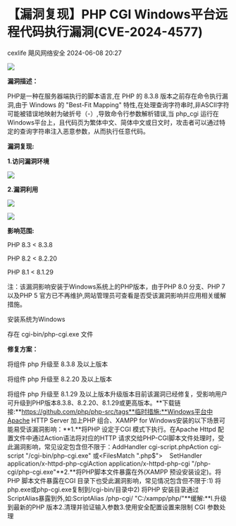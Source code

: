 #  【漏洞复现】PHP CGI Windows平台远程代码执行漏洞(CVE-2024-4577)   
cexlife  飓风网络安全   2024-06-08 20:27  
  
![](https://mmbiz.qpic.cn/mmbiz_png/ibhQpAia4xu01dkYniaCtMrM5E3PX6UjOw9lBWoB2z7DeXhf41fdqGmGSia4DTyBgbcpeCtWKoSkT4nHac6OLJps2Q/640?wx_fmt=png&from=appmsg "")  
  
**漏洞描述：**  
  
PHP是一种在服务器端执行的脚本语言,在 PHP 的 8.3.8 版本之前存在命令执行漏洞,由于 Windows 的 "Best-Fit Mapping" 特性,在处理查询字符串时,非ASCII字符可能被错误地映射为破折号（-）,导致命令行参数解析错误,当 php_cgi 运行在Windows平台上，且代码页为繁体中文、简体中文或日文时，攻击者可以通过特定的查询字符串注入恶意参数，从而执行任意代码。  
  
**漏洞复现:**  
  
**1.访问漏洞环境**  
  
![](https://mmbiz.qpic.cn/mmbiz_png/ibhQpAia4xu01dkYniaCtMrM5E3PX6UjOw9c6NWNic4bdkdLZcZ32wlgLic8JgkPUPnCnG3jPHd8YM7Lh8RFKapCf9w/640?wx_fmt=png&from=appmsg "")  
  
**2.漏洞利用**  
  
![](https://mmbiz.qpic.cn/mmbiz_png/ibhQpAia4xu01dkYniaCtMrM5E3PX6UjOw9A1icjvjHpJJkViadoMLKoQzmq1uCicWFicl5kwSqI6v0xKhRYwbde3BJ1A/640?wx_fmt=png&from=appmsg "")  
  
![](https://mmbiz.qpic.cn/mmbiz_png/ibhQpAia4xu01dkYniaCtMrM5E3PX6UjOw99AgDeAJS394icxKjN7qdUJeq2iacaumZ0JIiar04hyXq0p7F6EPLxJT7A/640?wx_fmt=png&from=appmsg "")  
  
**影响范围:**  
  
PHP 8.3 < 8.3.8  
  
PHP 8.2 < 8.2.20  
  
PHP 8.1 < 8.1.29  
  
注：该漏洞影响安装于Windows系统上的PHP版本，由于PHP 8.0 分支、PHP 7 以及PHP 5 官方已不再维护,网站管理员可查看是否受该漏洞影响并应用相关缓解措施。  
  
安装系统为Windows  
  
存在 cgi-bin/php-cgi.exe 文件  
  
**修复方案：**  
  
将组件 php 升级至 8.3.8 及以上版本  
  
将组件 php 升级至 8.2.20 及以上版本  
  
将组件 php 升级至 8.1.29 及以上版本升级版本目前该漏洞已经修复，受影响用户可升级到PHP版本8.3.8、8.2.20、8.1.29或更高版本。**下载链接:**https://github.com/php/php-src/tags**临时措施:**Windows平台中Apache HTTP Server 加上PHP 组合、XAMPP for Windows安装的以下场景可能易受该漏洞影响：**1.**将PHP 设定于CGI 模式下执行。在Apache Httpd 配置文件中通过Action语法将对应的HTTP 请求交给PHP-CGI脚本文件处理时，受此漏洞影响，常见设定包含但不限于：AddHandler cgi-script.phpAction cgi-script "/cgi-bin/php-cgi.exe" 或<FilesMatch "\.php$">    SetHandler application/x-httpd-php-cgi</FilesMatch>Action application/x-httpd-php-cgi "/php-cgi/php-cgi.exe"**2.**将PHP脚本文件暴露在外(XAMPP 预设安装设定)。将PHP 脚本文件暴露在CGI 目录下也受此漏洞影响，常见情况包含但不限于:1) 将php.exe或php-cgi.exe复制到/cgi-bin/目录中2) 将PHP 安装目录通过ScriptAlias暴露到外,如:ScriptAlias /php-cgi/ "C:/xampp/php/"**缓解:**l.升级到最新的PHP 版本2.清理并验证输入参数3.使用安全配置设置来限制 CGI 参数处理  
  

